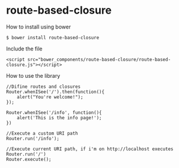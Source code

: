# route-based-closure

How to install using bower

	$ bower install route-based-closure

Include the file

	<script src="bower_components/route-based-closure/route-based-closure.js"></script>

How to use the library

	//Difine routes and closures
	Router.whenISee('/').then(function(){
		alert("You're welcome!");
	});
	
	Router.whenISee('/info', function(){
		alert('This is the info page!');
	})
	
	//Execute a custom URI path
	Router.run('/info');
	
	//Execute current URI path, if i'm on http://localhost executes Router.run('/')
	Router.execute();